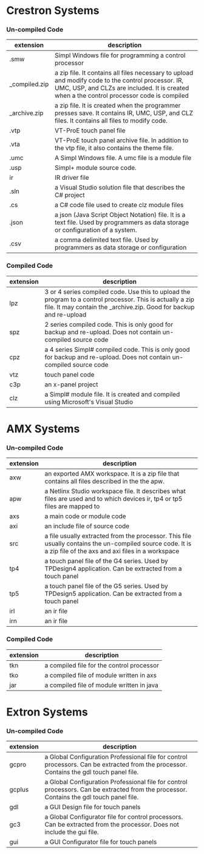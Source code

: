 # Crestron Systems
### Un-compiled Code
| extension | description |
| --------- | ----------- |
| .smw | Simpl Windows file for programming a control processor |
| _compiled.zip | a zip file. It contains all files necessary to upload and modify code to the control processor. IR, UMC, USP, and CLZs are included. It is created when a the control processor code is compiled |
| _archive.zip | a zip file. It is created when the programmer presses save. It contains IR, UMC, USP, and CLZ files. It contains all files to modify code. |
| .vtp | VT-ProE touch panel file |
| .vta | VT-ProE touch panel archive file. In addition to the vtp file, it also contains the theme file. |
| .umc | A Simpl Windows file. A umc file is a module file |
| .usp | Simpl+ module source code. |
|ir| IR driver file |
| .sln | a Visual Studio solution file that describes the C# project |
| .cs | a C# code file used to create clz module files |
| .json | a json (Java Script Object Notation) file. It is a text file. Used by programmers as data storage or configuration of a system. |
| .csv | a comma delimited text file. Used by programmers as data storage or configuration |

### Compiled Code
| extension | description | 
| --------- | ----------- | 
| lpz | 3 or 4 series compiled code. Use this to upload the program to a control processor. This is actually a zip file. It may contain the _archive.zip. Good for backup and re-upload |
| spz | 2 series compiled code. This is only good for backup and re-upload. Does not contain un-compiled source code |
| cpz | a 4 series Simpl# compiled code. This is only good for backup and re-upload. Does not contain un-compiled source code|
| vtz | touch panel code |
| c3p | an x-panel project |
| clz | a Simpl# module file. It is created and compiled using Microsoft's Visual Studio |

# AMX Systems

### Un-compiled Code
| extension | description |
| --------- | ----------- |
| axw | an exported AMX workspace. It is a zip file that contains all files described in the the apw. |
| apw | a Netlinx Studio workspace file. It describes what files are used and to which devices ir, tp4 or tp5 files are mapped to |
| axs | a main code or module code |
| axi | an include file of source code |
| src | a file usually extracted from the processor. This file usually contains the un-compiled source code. It is a zip file of the axs and axi files in a workspace | 
| tp4 | a touch panel file of the G4 series. Used by TPDesign4 application. Can be extracted from a touch panel |
| tp5 | a touch panel file of the G5 series. Used by TPDesign5 application. Can be extracted from a touch panel |
| irl | an ir file |
| irn | an ir file |

### Compiled Code
| extension | description | 
| --------- | ----------- | 
| tkn | a compiled file for the control processor |
| tko | a compiled file of module written in axs |
| jar | a compiled file of module written in java |


# Extron Systems
### Un-compiled Code
| extension | description | 
| --------- | ----------- | 
| gcpro |  a Global Configuration Professional file for control processors. Can be extracted from the processor. Contains the gdl touch panel file. |
| gcplus |  a Global Configuration Professional file for control processors. Can be extracted from the processor. Contains the gdl touch panel file. |
| gdl | a GUI Design file for touch panels |
| gc3 | a Global Configurator file for control processors. Can be extracted from the processor. Does not include the gui file. |
| gui | a GUI Configurator file for touch panels |